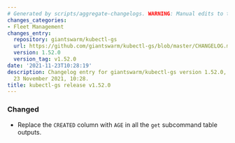 ```yaml
---
# Generated by scripts/aggregate-changelogs. WARNING: Manual edits to this files will be overwritten.
changes_categories:
- Fleet Management
changes_entry:
  repository: giantswarm/kubectl-gs
  url: https://github.com/giantswarm/kubectl-gs/blob/master/CHANGELOG.md#1520---2021-11-23
  version: 1.52.0
  version_tag: v1.52.0
date: '2021-11-23T10:28:19'
description: Changelog entry for giantswarm/kubectl-gs version 1.52.0, published on
  23 November 2021, 10:28.
title: kubectl-gs release v1.52.0
---
```


### Changed
- Replace the `CREATED` column with `AGE` in all the `get` subcommand table outputs.
